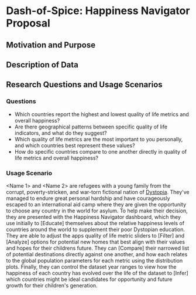 # Dash-of-Spice: Happiness Navigator Proposal

## Motivation and Purpose

## Description of Data

## Research Questions and Usage Scenarios

### Questions
* Which countries report the highest and lowest quality of life metrics and overall happiness?
* Are there geographical patterns between specific quality of life indicators, and what do they suggest?
* Which quality of life metrics are the most important to you personally, and which countries best represent these values?
* How do specific countries compare to one another directly in quality of life metrics and overall happiness?

### Usage Scenario

<Name 1> and <Name 2> are refugees with a young family from the corrupt, poverty-stricken, and war-torn fictional nation of [Dystopia](https://en.wikipedia.org/wiki/World_Happiness_Report#International_rankings). They've managed to endure great personal hardship and have courageously escaped to an international aid camp where they are given the opportunity to choose any country in the world for asylum. To help make their decision, they are presented with the Happiness Navigator dashboard, which they use initially to [Educate] themselves about the relative happiness levels of countries around the world to supplement their poor Dystopian education. They are able to adjust the apps quality of life metric sliders to [Filter] and [Analyze] options for potential new homes that best align with their values and hopes for their childrens future. They can [Compare] their narrowed list of potential destinations directly against one another, and how each relates to the global population parameters for each metric using the distribution plots. Finally, they can control the dataset year ranges to view how the happiness of each country has evolved over the life of the dataset to [Infer] which countries might be ideal candidates for opportunity and future growth for their children's generation.